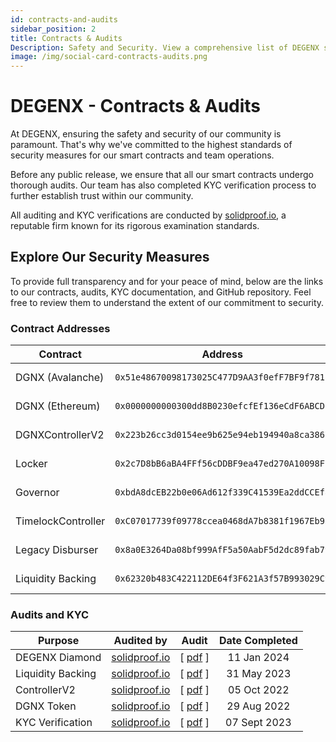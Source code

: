 ```yaml
---
id: contracts-and-audits
sidebar_position: 2
title: Contracts & Audits
Description: Safety and Security. View a comprehensive list of DEGENX smart contracts and audits.
image: /img/social-card-contracts-audits.png
---
```


# DEGENX - Contracts & Audits
 
At DEGENX, ensuring the safety and security of our community is paramount. That's why we've committed to the highest standards of security measures for our smart contracts and team operations.

Before any public release, we ensure that all our smart contracts undergo thorough audits. Our team has also completed KYC verification process to further establish trust within our community.

All auditing and KYC verifications are conducted by [solidproof.io](https://solidproof.io/), a reputable firm known for its rigorous examination standards.

## Explore Our Security Measures

To provide full transparency and for your peace of mind, below are the links to our contracts, audits, KYC documentation, and GitHub repository. Feel free to review them to understand the extent of our commitment to security. 

### Contract Addresses

| Contract     | Address  | Explorer | 
| ------------------ | --------------------------------------------------------------------- |---|
| DGNX (Avalanche)      | `0x51e48670098173025C477D9AA3f0efF7BF9f7812`   | [(View on snowtrace.io)](https://snowtrace.io/token/0x51e48670098173025C477D9AA3f0efF7BF9f7812)|
| DGNX (Ethereum)      | `0x0000000000300dd8B0230efcfEf136eCdF6ABCDE`  | [(View on etherscan.io)](https://etherscan.io/address/0x0000000000300dd8b0230efcfef136ecdf6abcde) |
| DGNXControllerV2   | `0x223b26cc3d0154ee9b625e94eb194940a8ca3867` | [(View on snowtrace.io)](https://snowtrace.io/address/0x223b26cc3d0154ee9b625e94eb194940a8ca3867) |
| Locker             | `0x2c7D8bB6aBA4FFf56cDDBF9ea47ed270A10098F7` | [(View on snowtrace.io)](https://snowtrace.io/address/0x2c7D8bB6aBA4FFf56cDDBF9ea47ed270A10098F7) |
| Governor           | `0xbdA8dcEB22b0e06Ad612f339C41539Ea2ddCCEf8` | [(View on snowtrace.io)](https://snowtrace.io/address/0xbdA8dcEB22b0e06Ad612f339C41539Ea2ddCCEf8) |
| TimelockController | `0xC07017739f09778ccea0468dA7b8381f1967Eb95` | [(View on snowtrace.io)](https://snowtrace.io/address/0xC07017739f09778ccea0468dA7b8381f1967Eb95) |
| Legacy Disburser   | `0x8a0E3264Da08bf999AfF5a50AabF5d2dc89fab79` | [(View on snowtrace.io)](https://snowtrace.io/address/0x8a0E3264Da08bf999AfF5a50AabF5d2dc89fab79) |
| Liquidity Backing  | `0x62320b483C422112DE64f3F621A3f57B993029C9` | [(View on snowtrace.io)](https://snowtrace.io/address/0x62320b483C422112DE64f3F621A3f57B993029C9) |

### Audits and KYC

| Purpose           | Audited by                              | Audit |  Date Completed |                                                                
| ----------------- | :---------------------------------------:| :-----------------------------------------------------------------------------------------------------------------------------: | :-----: |
| DEGENX Diamond | [solidproof.io](https://solidproof.io/) | \[ [pdf](https://github.com/solidproof/projects/blob/main/DGNX/SmartContract_Audit_Solidproof_DegenX_Diamond.pdf) \] | 11 Jan 2024 |
| Liquidity Backing | [solidproof.io](https://solidproof.io/) | \[ [pdf](https://github.com/solidproof/projects/blob/main/DGNX/SmartContract_Audit_Solidproof_DegenX_LIquidityBacking.pdf) \] | 31 May 2023 |
| ControllerV2      | [solidproof.io](https://solidproof.io/) | \[ [pdf](https://github.com/DEGENTOKENTEAM/DGNX/blob/main/audits/SmartContract_Audit_Solidproof_DGNXControllerV2.pdf) \]      | 05 Oct 2022 |
| DGNX Token            | [solidproof.io](https://solidproof.io/) | \[ [pdf](https://github.com/DEGENTOKENTEAM/DGNX/blob/main/audits/SmartContract_Audit_Solidproof_DGNX_Main.pdf) \]             | 29 Aug 2022 |
| KYC Verification | [solidproof.io](https://solidproof.io/) | \[ [pdf](https://github.com/solidproof/projects/blob/main/DGNX/KYC_Certificate_DegenX.png) \] | 07 Sept 2023 |
